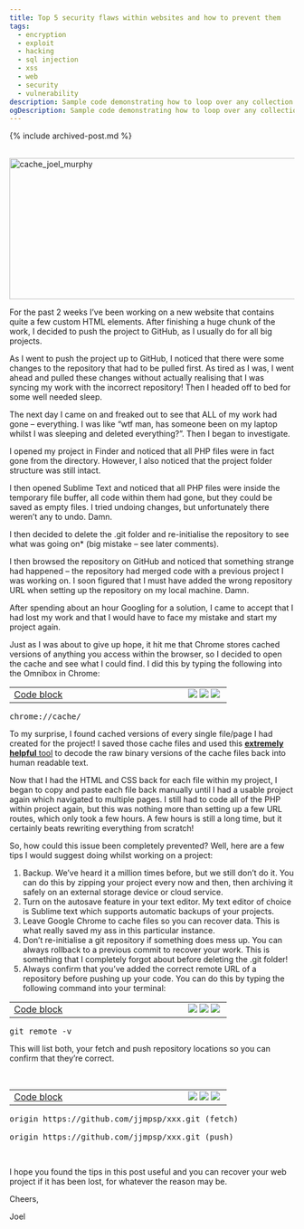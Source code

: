 ```yaml
---
title: Top 5 security flaws within websites and how to prevent them
tags:
  - encryption
  - exploit
  - hacking
  - sql injection
  - xss
  - web
  - security
  - vulnerability
description: Sample code demonstrating how to loop over any collection type in Jekyll
ogDescription: Sample code demonstrating how to loop over any collection type in Jekyll
---
```


{% include archived-post.md %}

<div class="entry-content">
		<div class="getsocial gs-inline-group"></div>
<p><br><a href="http://localhost:81/wordpress/wp-content/uploads/2014/06/cache_joel_murphy.png"><img class="alignnone size-full wp-image-242" src="http://localhost:81/wordpress/wp-content/uploads/2014/06/cache_joel_murphy.png" alt="cache_joel_murphy" width="560" height="250"></a></p>
<p>For the past 2 weeks I’ve been working on a new website that contains quite a few custom HTML elements. After finishing a huge chunk of the work, I decided to push the project to GitHub, as I usually do for all big projects.</p>
<p>As I went to push the project up to GitHub, I noticed that there were some changes to the repository that had to be pulled first. As tired as I was, I went ahead and pulled these changes without actually realising that I was syncing my work with the incorrect repository! Then I headed off to bed for some well needed sleep.</p>
<p>The next day I came on and freaked out to see that ALL of my work had gone – everything. I was like “wtf man, has someone been on my laptop whilst I was sleeping and deleted everything?”. Then I began to investigate.</p>
<p><span id="more-240"></span></p>
<p>I opened my project in Finder and noticed that all PHP files were in fact gone from the directory. However, I also noticed that the project folder structure was still intact.</p>
<p>I then opened Sublime Text and noticed that all PHP files were inside the temporary file buffer, all code within them had gone, but they could be saved as empty files. I tried undoing changes, but unfortunately there weren’t any to undo. Damn.</p>
<p>I then decided to delete the .git folder and re-initialise the repository to see what was going on* (big mistake – see later comments).</p>
<p>I then browsed the repository on GitHub and noticed that something strange had happened – the repository had merged code with a previous project I was working on. I soon figured that I must have added the wrong repository URL when setting up the repository on my local machine. Damn.</p>
<p>After spending about an hour Googling for a solution, I came to accept that I had lost my work and that I would have to face my mistake and start my project again.</p>
<p>Just as I was about to give up hope, it hit me that Chrome stores cached versions of anything you access within the browser, so I decided to open the cache and see what I could find. I did this by typing the following into the Omnibox in Chrome:</p>
<div id="wpshdo_1" class="wp-synhighlighter-outer"><div id="wpshdt_1" class="wp-synhighlighter-expanded"><table border="0" width="100%"><tbody><tr><td align="left" width="80%"><a name="#codesyntax_1"></a><a id="wpshat_1" class="wp-synhighlighter-title" href="#codesyntax_1" onclick="javascript:wpsh_toggleBlock(1)" title="Click to show/hide code block">Code block</a></td><td align="right"><a href="#codesyntax_1" onclick="javascript:wpsh_code(1)" title="Show code only"><img border="0" style="border: 0 none" src="http://localhost:81/wordpress/wp-content/plugins/wp-synhighlight/themes/default/images/code.png"></a>&nbsp;<a href="#codesyntax_1" onclick="javascript:wpsh_print(1)" title="Print code"><img border="0" style="border: 0 none" src="http://localhost:81/wordpress/wp-content/plugins/wp-synhighlight/themes/default/images/printer.png"></a>&nbsp;<a href="http://localhost:81/wordpress/wp-content/plugins/wp-synhighlight/About.html" target="_blank" title="Show plugin information"><img border="0" style="border: 0 none" src="http://localhost:81/wordpress/wp-content/plugins/wp-synhighlight/themes/default/images/info.gif"></a>&nbsp;</td></tr></tbody></table></div><div id="wpshdi_1" class="wp-synhighlighter-inner" style="display: block;"><pre class="text" style="font-family:monospace;">chrome://cache/</pre></div></div>
<p>To my surprise, I found cached versions of every single file/page I had created for the project! I saved those cache files and used this <a href="http://www.sensefulsolutions.com/2012/01/viewing-chrome-cache-easy-way.html"><strong>extremely helpful</strong> tool</a>&nbsp;to decode the raw binary versions of the cache files back into human readable text.</p>
<p>Now that I had the HTML and CSS back for each file within my project, I began to copy and paste each file back manually until I had a usable project again which navigated to multiple pages. I still had to code all of the PHP within project again, but this was nothing more than setting up a few URL routes, which only took a few hours. A few hours is still a long time, but it certainly beats rewriting everything from scratch!</p>
<p>So, how could this issue been completely prevented? Well, here are a few tips I would suggest doing whilst working on a project:</p>
<ol>
<li>Backup. We’ve heard it a million times before, but we still don’t do it. You can do this by zipping your project every now and then, then archiving it safely on an external storage device or cloud service.</li>
<li>Turn on the autosave feature in your text editor. My text editor of choice is Sublime text which supports automatic backups of your projects.</li>
<li>Leave Google Chrome to cache files so you can recover data. This is what really saved my ass in this particular instance.</li>
<li>Don’t re-initialise a git repository if something does mess up. You can always rollback to a previous commit to recover your work. This is something that I completely forgot about before deleting the .git folder!</li>
<li>Always confirm that you’ve added the correct remote URL of a repository before pushing up your code. You can do this by typing the following command into your terminal:</li>
</ol>
<div id="wpshdo_2" class="wp-synhighlighter-outer"><div id="wpshdt_2" class="wp-synhighlighter-expanded"><table border="0" width="100%"><tbody><tr><td align="left" width="80%"><a name="#codesyntax_2"></a><a id="wpshat_2" class="wp-synhighlighter-title" href="#codesyntax_2" onclick="javascript:wpsh_toggleBlock(2)" title="Click to show/hide code block">Code block</a></td><td align="right"><a href="#codesyntax_2" onclick="javascript:wpsh_code(2)" title="Show code only"><img border="0" style="border: 0 none" src="http://localhost:81/wordpress/wp-content/plugins/wp-synhighlight/themes/default/images/code.png"></a>&nbsp;<a href="#codesyntax_2" onclick="javascript:wpsh_print(2)" title="Print code"><img border="0" style="border: 0 none" src="http://localhost:81/wordpress/wp-content/plugins/wp-synhighlight/themes/default/images/printer.png"></a>&nbsp;<a href="http://localhost:81/wordpress/wp-content/plugins/wp-synhighlight/About.html" target="_blank" title="Show plugin information"><img border="0" style="border: 0 none" src="http://localhost:81/wordpress/wp-content/plugins/wp-synhighlight/themes/default/images/info.gif"></a>&nbsp;</td></tr></tbody></table></div><div id="wpshdi_2" class="wp-synhighlighter-inner" style="display: block;"><pre class="text" style="font-family:monospace;">git remote -v</pre></div></div>
<p>This will list both, your fetch and push repository locations so you can confirm that they’re correct.</p>
<p>&nbsp;</p>
<div id="wpshdo_3" class="wp-synhighlighter-outer"><div id="wpshdt_3" class="wp-synhighlighter-expanded"><table border="0" width="100%"><tbody><tr><td align="left" width="80%"><a name="#codesyntax_3"></a><a id="wpshat_3" class="wp-synhighlighter-title" href="#codesyntax_3" onclick="javascript:wpsh_toggleBlock(3)" title="Click to show/hide code block">Code block</a></td><td align="right"><a href="#codesyntax_3" onclick="javascript:wpsh_code(3)" title="Show code only"><img border="0" style="border: 0 none" src="http://localhost:81/wordpress/wp-content/plugins/wp-synhighlight/themes/default/images/code.png"></a>&nbsp;<a href="#codesyntax_3" onclick="javascript:wpsh_print(3)" title="Print code"><img border="0" style="border: 0 none" src="http://localhost:81/wordpress/wp-content/plugins/wp-synhighlight/themes/default/images/printer.png"></a>&nbsp;<a href="http://localhost:81/wordpress/wp-content/plugins/wp-synhighlight/About.html" target="_blank" title="Show plugin information"><img border="0" style="border: 0 none" src="http://localhost:81/wordpress/wp-content/plugins/wp-synhighlight/themes/default/images/info.gif"></a>&nbsp;</td></tr></tbody></table></div><div id="wpshdi_3" class="wp-synhighlighter-inner" style="display: block;"><pre class="text" style="font-family:monospace;">origin https://github.com/jjmpsp/xxx.git (fetch)
&nbsp;
origin https://github.com/jjmpsp/xxx.git (push)</pre></div></div>
<p>&nbsp;</p>
<p>I hope you found the tips in this post useful and you can recover your web project if it has been lost, for whatever the reason may be.</p>
<p>Cheers,</p>
<p>Joel</p>
			</div>
